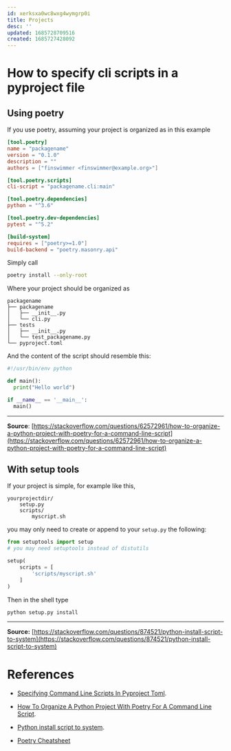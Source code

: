```yaml
---
id: xerksxa0wc8wxg4wymgrp0i
title: Projects
desc: ''
updated: 1685728709516
created: 1685727428092
---
```



# How to specify cli scripts in a pyproject file

## Using poetry

If you use poetry, assuming your project is organized as in this example 

```toml
[tool.poetry]
name = "packagename"
version = "0.1.0"
description = ""
authors = ["finswimmer <finswimmer@example.org>"]

[tool.poetry.scripts]
cli-script = "packagename.cli:main"

[tool.poetry.dependencies]
python = "^3.6"

[tool.poetry.dev-dependencies]
pytest = "^5.2"

[build-system]
requires = ["poetry>=1.0"]
build-backend = "poetry.masonry.api"
```
Simply call 

```sh
poetry install --only-root
```

Where your project should be organized as 

```
packagename
├── packagename
│   ├── __init__.py
│   └── cli.py
├── tests
│   ├── __init__.py
│   └── test_packagename.py
└── pyproject.toml
```

And the content of the script should resemble this:

```python
#!/usr/bin/env python

def main():
  print("Hello world")

if __name__ == '__main__':
  main()
```

---

**Source**: [https://stackoverflow.com/questions/62572961/how-to-organize-a-python-project-with-poetry-for-a-command-line-script](https://stackoverflow.com/questions/62572961/how-to-organize-a-python-project-with-poetry-for-a-command-line-script)

## With setup tools

If your project is simple, for example like this,
```
yourprojectdir/
    setup.py
    scripts/
        myscript.sh
```

you may only need to create or append to your `setup.py` the following:

```python
from setuptools import setup
# you may need setuptools instead of distutils

setup(
    scripts = [
        'scripts/myscript.sh'
    ]
)
```

Then in the shell type

```sh
python setup.py install
```

---

**Source:** [https://stackoverflow.com/questions/874521/python-install-script-to-system](https://stackoverflow.com/questions/874521/python-install-script-to-system)

# References

* [Specifying Command Line Scripts In Pyproject Toml](https://stackoverflow.com/questions/63326840/specifying-command-line-scripts-in-pyproject-toml).

* [How To Organize A Python Project With Poetry For A Command Line Script](https://stackoverflow.com/questions/62572961/how-to-organize-a-python-project-with-poetry-for-a-command-line-script).

* [Python install script to system](https://stackoverflow.com/questions/874521/python-install-script-to-system).

* [Poetry Cheatsheet](https://www.yippeecode.com/topics/python-poetry-cheat-sheet/#:~:text=Installing%20all%20dependencies%2C%20but%20not%20the%20project%20itself.,install%20all%20dependencies%20excluding%20the%20ones%20for%20Development.)